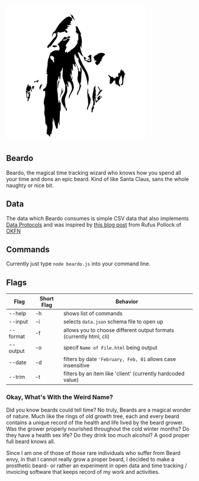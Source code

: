 ![The Magical Beardo](images/bearded-wizard.png)

Beardo
------

Beardo, the magical time tracking wizard who knows how you spend all your time and dons an epic beard. Kind of like Santa Claus, sans the whole naughty or nice bit.

## Data

The data which Beardo consumes is simple CSV data that also implements [Data Protocols](http://dataprotocols.org) and was inspired by [this blog post](http://blog.okfn.org/2013/07/02/git-and-github-for-data/) from Rufus Pollock of [OKFN](http://okfn.org)

## Commands

Currently just type `node beardo.js` into your command line.

## Flags

Flag | Short Flag | Behavior
------------ | ------------- | -------------
--help | -h | shows list of commands
--input | -i | selects `data.json` schema file to open up
--format | -f | allows you to choose different output formats (currently html, cli)
--output | -o | specif `Name of File.html` being output
--date | -d | filters by date `'February, Feb, 01` allows case insensitive 
--trim | -t | filters by an item like 'client' (currently hardcoded value)


### Okay, What's With the Weird Name?

Did you know beards could tell time? No truly, Beards are a magical wonder of nature. Much like the rings of old growth tree, each and every beard contains a unique record of the health and life lived by the beard grower. Was the grower properly nourished throughout the cold winter months? Do they have a health sex life? Do they drink too much alcohol? A good proper full beard knows all. 

Since I am one of those of those rare individuals who suffer from Beard envy, in that I cannot really grow a proper beard, I decided to make a prosthetic beard- or rather an experiment in open data and time tracking / invoicing software that keeps record of my work and activities.

